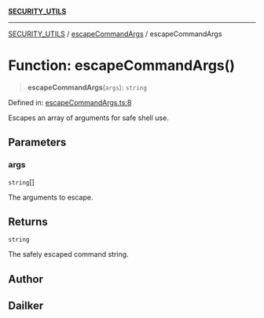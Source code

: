 [**SECURITY_UTILS**](../../README.md)

***

[SECURITY_UTILS](../../README.md) / [escapeCommandArgs](../README.md) / escapeCommandArgs

# Function: escapeCommandArgs()

> **escapeCommandArgs**(`args`): `string`

Defined in: [escapeCommandArgs.ts:8](https://github.com/dailker/everyutil-js/blob/b3e269da55b7d96c15eb37e98c5c4f6b94f05f6f/src/security/escapeCommandArgs.ts#L8)

Escapes an array of arguments for safe shell use.

## Parameters

### args

`string`[]

The arguments to escape.

## Returns

`string`

The safely escaped command string.

## Author

## Dailker
